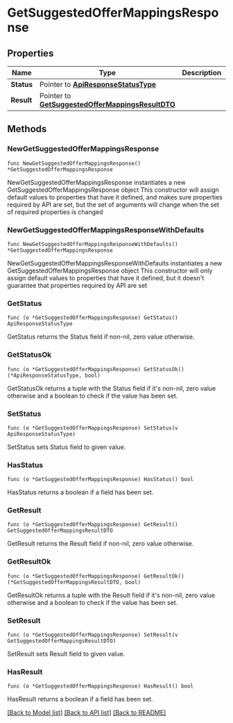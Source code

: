 # GetSuggestedOfferMappingsResponse

## Properties

Name | Type | Description | Notes
------------ | ------------- | ------------- | -------------
**Status** | Pointer to [**ApiResponseStatusType**](ApiResponseStatusType.md) |  | [optional] 
**Result** | Pointer to [**GetSuggestedOfferMappingsResultDTO**](GetSuggestedOfferMappingsResultDTO.md) |  | [optional] 

## Methods

### NewGetSuggestedOfferMappingsResponse

`func NewGetSuggestedOfferMappingsResponse() *GetSuggestedOfferMappingsResponse`

NewGetSuggestedOfferMappingsResponse instantiates a new GetSuggestedOfferMappingsResponse object
This constructor will assign default values to properties that have it defined,
and makes sure properties required by API are set, but the set of arguments
will change when the set of required properties is changed

### NewGetSuggestedOfferMappingsResponseWithDefaults

`func NewGetSuggestedOfferMappingsResponseWithDefaults() *GetSuggestedOfferMappingsResponse`

NewGetSuggestedOfferMappingsResponseWithDefaults instantiates a new GetSuggestedOfferMappingsResponse object
This constructor will only assign default values to properties that have it defined,
but it doesn't guarantee that properties required by API are set

### GetStatus

`func (o *GetSuggestedOfferMappingsResponse) GetStatus() ApiResponseStatusType`

GetStatus returns the Status field if non-nil, zero value otherwise.

### GetStatusOk

`func (o *GetSuggestedOfferMappingsResponse) GetStatusOk() (*ApiResponseStatusType, bool)`

GetStatusOk returns a tuple with the Status field if it's non-nil, zero value otherwise
and a boolean to check if the value has been set.

### SetStatus

`func (o *GetSuggestedOfferMappingsResponse) SetStatus(v ApiResponseStatusType)`

SetStatus sets Status field to given value.

### HasStatus

`func (o *GetSuggestedOfferMappingsResponse) HasStatus() bool`

HasStatus returns a boolean if a field has been set.

### GetResult

`func (o *GetSuggestedOfferMappingsResponse) GetResult() GetSuggestedOfferMappingsResultDTO`

GetResult returns the Result field if non-nil, zero value otherwise.

### GetResultOk

`func (o *GetSuggestedOfferMappingsResponse) GetResultOk() (*GetSuggestedOfferMappingsResultDTO, bool)`

GetResultOk returns a tuple with the Result field if it's non-nil, zero value otherwise
and a boolean to check if the value has been set.

### SetResult

`func (o *GetSuggestedOfferMappingsResponse) SetResult(v GetSuggestedOfferMappingsResultDTO)`

SetResult sets Result field to given value.

### HasResult

`func (o *GetSuggestedOfferMappingsResponse) HasResult() bool`

HasResult returns a boolean if a field has been set.


[[Back to Model list]](../README.md#documentation-for-models) [[Back to API list]](../README.md#documentation-for-api-endpoints) [[Back to README]](../README.md)


